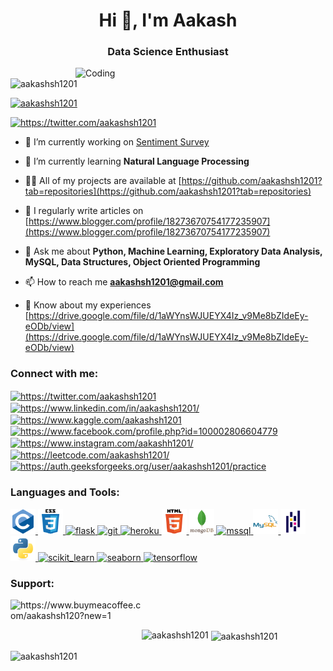 <h1 align="center">Hi 👋, I'm Aakash</h1>
<h3 align="center">Data Science Enthusiast</h3>
<img align="right" alt="Coding" width="400" src="https://cdn.dribbble.com/users/116207...">
<p align="left"> <img src="https://komarev.com/ghpvc/?username=aakashsh1201&label=Profile%20views&color=0e75b6&style=flat" alt="aakashsh1201" /> </p>

<p align="left"> <a href="https://github.com/ryo-ma/github-profile-trophy"><img src="https://github-profile-trophy.vercel.app/?username=aakashsh1201" alt="aakashsh1201" /></a> </p>

<p align="left"> <a href="https://twitter.com/https://twitter.com/aakashsh1201" target="blank"><img src="https://img.shields.io/twitter/follow/https://twitter.com/aakashsh1201?logo=twitter&style=for-the-badge" alt="https://twitter.com/aakashsh1201" /></a> </p>

- 🔭 I’m currently working on [Sentiment Survey](https://github.com/aakashsh1201/Sentiment_Analysis_NLP)

- 🌱 I’m currently learning **Natural Language Processing**

- 👨‍💻 All of my projects are available at [https://github.com/aakashsh1201?tab=repositories](https://github.com/aakashsh1201?tab=repositories)

- 📝 I regularly write articles on [https://www.blogger.com/profile/18273670754177235907](https://www.blogger.com/profile/18273670754177235907)

- 💬 Ask me about **Python, Machine Learning, Exploratory Data Analysis, MySQL, Data Structures, Object Oriented Programming**

- 📫 How to reach me **aakashsh1201@gmail.com**

- 📄 Know about my experiences [https://drive.google.com/file/d/1aWYnsWJUEYX4Iz_v9Me8bZIdeEy-eODb/view](https://drive.google.com/file/d/1aWYnsWJUEYX4Iz_v9Me8bZIdeEy-eODb/view)

<h3 align="left">Connect with me:</h3>
<p align="left">
<a href="https://twitter.com/https://twitter.com/aakashsh1201" target="blank"><img align="center" src="https://raw.githubusercontent.com/rahuldkjain/github-profile-readme-generator/master/src/images/icons/Social/twitter.svg" alt="https://twitter.com/aakashsh1201" height="30" width="40" /></a>
<a href="https://linkedin.com/in/https://www.linkedin.com/in/aakashsh1201/" target="blank"><img align="center" src="https://raw.githubusercontent.com/rahuldkjain/github-profile-readme-generator/master/src/images/icons/Social/linked-in-alt.svg" alt="https://www.linkedin.com/in/aakashsh1201/" height="30" width="40" /></a>
<a href="https://kaggle.com/https://www.kaggle.com/aakashsh1201" target="blank"><img align="center" src="https://raw.githubusercontent.com/rahuldkjain/github-profile-readme-generator/master/src/images/icons/Social/kaggle.svg" alt="https://www.kaggle.com/aakashsh1201" height="30" width="40" /></a>
<a href="https://fb.com/https://www.facebook.com/profile.php?id=100002806604779" target="blank"><img align="center" src="https://raw.githubusercontent.com/rahuldkjain/github-profile-readme-generator/master/src/images/icons/Social/facebook.svg" alt="https://www.facebook.com/profile.php?id=100002806604779" height="30" width="40" /></a>
<a href="https://instagram.com/https://www.instagram.com/aakashh1201/" target="blank"><img align="center" src="https://raw.githubusercontent.com/rahuldkjain/github-profile-readme-generator/master/src/images/icons/Social/instagram.svg" alt="https://www.instagram.com/aakashh1201/" height="30" width="40" /></a>
<a href="https://www.leetcode.com/https://leetcode.com/aakashsh1201/" target="blank"><img align="center" src="https://raw.githubusercontent.com/rahuldkjain/github-profile-readme-generator/master/src/images/icons/Social/leet-code.svg" alt="https://leetcode.com/aakashsh1201/" height="30" width="40" /></a>
<a href="https://auth.geeksforgeeks.org/user/https://auth.geeksforgeeks.org/user/aakashsh1201/practice" target="blank"><img align="center" src="https://raw.githubusercontent.com/rahuldkjain/github-profile-readme-generator/master/src/images/icons/Social/geeks-for-geeks.svg" alt="https://auth.geeksforgeeks.org/user/aakashsh1201/practice" height="30" width="40" /></a>
</p>

<h3 align="left">Languages and Tools:</h3>
<p align="left"> <a href="https://www.cprogramming.com/" target="_blank" rel="noreferrer"> <img src="https://raw.githubusercontent.com/devicons/devicon/master/icons/c/c-original.svg" alt="c" width="40" height="40"/> </a> <a href="https://www.w3schools.com/css/" target="_blank" rel="noreferrer"> <img src="https://raw.githubusercontent.com/devicons/devicon/master/icons/css3/css3-original-wordmark.svg" alt="css3" width="40" height="40"/> </a> <a href="https://flask.palletsprojects.com/" target="_blank" rel="noreferrer"> <img src="https://www.vectorlogo.zone/logos/pocoo_flask/pocoo_flask-icon.svg" alt="flask" width="40" height="40"/> </a> <a href="https://git-scm.com/" target="_blank" rel="noreferrer"> <img src="https://www.vectorlogo.zone/logos/git-scm/git-scm-icon.svg" alt="git" width="40" height="40"/> </a> <a href="https://heroku.com" target="_blank" rel="noreferrer"> <img src="https://www.vectorlogo.zone/logos/heroku/heroku-icon.svg" alt="heroku" width="40" height="40"/> </a> <a href="https://www.w3.org/html/" target="_blank" rel="noreferrer"> <img src="https://raw.githubusercontent.com/devicons/devicon/master/icons/html5/html5-original-wordmark.svg" alt="html5" width="40" height="40"/> </a> <a href="https://www.mongodb.com/" target="_blank" rel="noreferrer"> <img src="https://raw.githubusercontent.com/devicons/devicon/master/icons/mongodb/mongodb-original-wordmark.svg" alt="mongodb" width="40" height="40"/> </a> <a href="https://www.microsoft.com/en-us/sql-server" target="_blank" rel="noreferrer"> <img src="https://www.svgrepo.com/show/303229/microsoft-sql-server-logo.svg" alt="mssql" width="40" height="40"/> </a> <a href="https://www.mysql.com/" target="_blank" rel="noreferrer"> <img src="https://raw.githubusercontent.com/devicons/devicon/master/icons/mysql/mysql-original-wordmark.svg" alt="mysql" width="40" height="40"/> </a> <a href="https://pandas.pydata.org/" target="_blank" rel="noreferrer"> <img src="https://raw.githubusercontent.com/devicons/devicon/2ae2a900d2f041da66e950e4d48052658d850630/icons/pandas/pandas-original.svg" alt="pandas" width="40" height="40"/> </a> <a href="https://www.python.org" target="_blank" rel="noreferrer"> <img src="https://raw.githubusercontent.com/devicons/devicon/master/icons/python/python-original.svg" alt="python" width="40" height="40"/> </a> <a href="https://scikit-learn.org/" target="_blank" rel="noreferrer"> <img src="https://upload.wikimedia.org/wikipedia/commons/0/05/Scikit_learn_logo_small.svg" alt="scikit_learn" width="40" height="40"/> </a> <a href="https://seaborn.pydata.org/" target="_blank" rel="noreferrer"> <img src="https://seaborn.pydata.org/_images/logo-mark-lightbg.svg" alt="seaborn" width="40" height="40"/> </a> <a href="https://www.tensorflow.org" target="_blank" rel="noreferrer"> <img src="https://www.vectorlogo.zone/logos/tensorflow/tensorflow-icon.svg" alt="tensorflow" width="40" height="40"/> </a> </p>

<h3 align="left">Support:</h3>
<p><a href="https://www.buymeacoffee.com/https://www.buymeacoffee.com/aakashsh120?new=1"> <img align="left" src="https://cdn.buymeacoffee.com/buttons/v2/default-yellow.png" height="50" width="210" alt="https://www.buymeacoffee.com/aakashsh120?new=1" /></a></p><br><br>

<p><img align="left" src="https://github-readme-stats.vercel.app/api/top-langs?username=aakashsh1201&show_icons=true&locale=en&layout=compact" alt="aakashsh1201" /></p>

<p>&nbsp;<img align="center" src="https://github-readme-stats.vercel.app/api?username=aakashsh1201&show_icons=true&locale=en" alt="aakashsh1201" /></p>

<p><img align="center" src="https://github-readme-streak-stats.herokuapp.com/?user=aakashsh1201&" alt="aakashsh1201" /></p>

